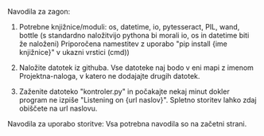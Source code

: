 Navodila za zagon:
1. Potrebne knjižnice/moduli: os, datetime, io, pytesseract, PIL, wand, bottle (s standardno naložitvijo pythona bi morali io, os in datetime biti že naloženi)
Priporočena namestitev z uporabo "pip install {ime knjižnice}" v ukazni vrstici (cmd))

2. Naložite datotek iz githuba. Vse datoteke naj bodo v eni mapi z imenom Projektna-naloga, v katero ne dodajajte drugih datotek.

3. Zaženite datoteko "kontroler.py" in počakajte nekaj minut dokler program ne izpiše "Listening on {url naslov}". Spletno storitev lahko zdaj obiščete na url naslovu.


Navodila za uporabo storitve:
Vsa potrebna navodila so na začetni strani.